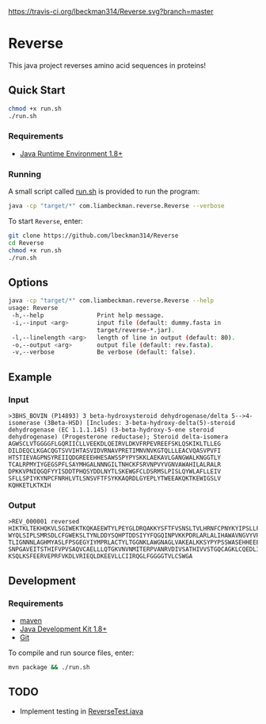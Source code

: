 https://travis-ci.org/lbeckman314/Reverse.svg?branch=master

# Reverse

This java project reverses amino acid sequences in proteins!

## Quick Start

```sh
chmod +x run.sh
./run.sh
```

### Requirements

- [Java Runtime Environment 1.8+](https://openjdk.java.net/install/index.html)

### Running

A small script called [run.sh](./run.sh) is provided to run the program:

```sh
java -cp "target/*" com.liambeckman.reverse.Reverse --verbose
```

To start `Reverse`, enter:

```sh
git clone https://github.com/lbeckman314/Reverse
cd Reverse
chmod +x run.sh
./run.sh
```

## Options

```sh
java -cp "target/*" com.liambeckman.reverse.Reverse --help
usage: Reverse
 -h,--help               Print help message.
 -i,--input <arg>        input file (default: dummy.fasta in
                         target/reverse-*.jar).
 -l,--linelength <arg>   length of line in output (default: 80).
 -o,--output <arg>       output file (default: rev.fasta).
 -v,--verbose            Be verbose (default: false).

```

## Example

### Input

```
>3BHS_BOVIN (P14893) 3 beta-hydroxysteroid dehydrogenase/delta 5-->4-isomerase (3Beta-HSD) [Includes: 3-beta-hydroxy-delta(5)-steroid dehydrogenase (EC 1.1.1.145) (3-beta-hydroxy-5-ene steroid dehydrogenase) (Progesterone reductase); Steroid delta-isomera
AGWSCLVTGGGGFLGQRIICLLVEEKDLQEIRVLDKVFRPEVREEFSKLQSKIKLTLLEG
DILDEQCLKGACQGTSVVIHTASVIDVRNAVPRETIMNVNVKGTQLLLEACVQASVPVFI
HTSTIEVAGPNSYREIIQDGREEEHHESAWSSPYPYSKKLAEKAVLGANGWALKNGGTLY
TCALRPMYIYGEGSPFLSAYMHGALNNNGILTNHCKFSRVNPVYVGNVAWAHILALRALR
DPKKVPNIQGQFYYISDDTPHQSYDDLNYTLSKEWGFCLDSRMSLPISLQYWLAFLLEIV
SFLLSPIYKYNPCFNRHLVTLSNSVFTFSYKKAQRDLGYEPLYTWEEAKQKTKEWIGSLV
KQHKETLKTKIH
```

### Output

```
>REV_000001 reversed
HIKTKLTEKHQKVLSGIWEKTKQKAEEWTYLPEYGLDRQAKKYSFTFVSNSLTVLHRNFCPNYKYIPSLLFSVIELLFAL
WYQLSIPLSMRSDLCFGWEKSLTYNLDDYSQHPTDDSIYYFQGQINPVKKPDRLARLALIHAWAVNGVYVPNVRSFKCHN
TLIGNNNLAGHMYASLFPSGEGYIYMPRLACTYLTGGNKLAWGNAGLVAKEALKKSYPYPSSWASEHHEEERGDQIIERY
SNPGAVEITSTHIFVPVSAQVCAELLLQTGKVNVNMITERPVANRVDIVSATHIVVSTGQCAGKLCQEDLIDGELLTLKI
KSQLKSFEERVEPRFVKDLVRIEQLDKEEVLLCIIRQGLFGGGGTVLCSWGA
```

## Development

### Requirements

- [maven](https://maven.apache.org/)
- [Java Development Kit 1.8+](https://openjdk.java.net/install/index.html)
- [Git](https://git-scm.com/)

To compile and run source files, enter:

```sh
mvn package && ./run.sh
```

## TODO

- Implement testing in [ReverseTest.java](./src/test/java/com/liambeckman/reverse/ReverseTest.java)
